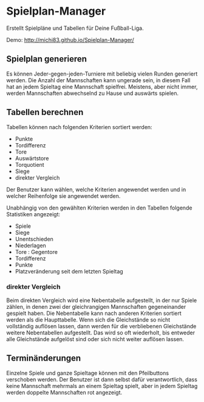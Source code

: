# Spielplan-Manager
Erstellt Spielpläne und Tabellen für Deine Fußball-Liga.

Demo: http://michi83.github.io/Spielplan-Manager/

## Spielplan generieren
Es können Jeder-gegen-jeden-Turniere mit beliebig vielen Runden generiert werden. Die Anzahl der Mannschaften kann ungerade sein, in diesem Fall hat an jedem Spieltag eine Mannschaft spielfrei. Meistens, aber nicht immer, werden Mannschaften abwechselnd zu Hause und auswärts spielen.

## Tabellen berechnen
Tabellen können nach folgenden Kriterien sortiert werden:
* Punkte
* Tordifferenz
* Tore
* Auswärtstore
* Torquotient
* Siege
* direkter Vergleich

Der Benutzer kann wählen, welche Kriterien angewendet werden und in welcher Reihenfolge sie angewendet werden.

Unabhängig von den gewählten Kriterien werden in den Tabellen folgende Statistiken angezeigt:
* Spiele
* Siege
* Unentschieden
* Niederlagen
* Tore : Gegentore
* Tordifferenz
* Punkte
* Platzveränderung seit dem letzten Spieltag

### direkter Vergleich
Beim direkten Vergleich wird eine Nebentabelle aufgestellt, in der nur Spiele zählen, in denen zwei der gleichrangigen Mannschaften gegeneinander gespielt haben. Die Nebentabelle kann nach anderen Kriterien sortiert werden als die Haupttabelle. Wenn sich die Gleichstände so nicht vollständig auflösen lassen, dann werden für die verbliebenen Gleichstände weitere Nebentabellen aufgestellt. Das wird so oft wiederholt, bis entweder alle Gleichstände aufgelöst sind oder sich nicht weiter auflösen lassen.

## Terminänderungen
Einzelne Spiele und ganze Spieltage können mit den Pfeilbuttons verschoben werden. Der Benutzer ist dann selbst dafür verantwortlich, dass keine Mannschaft mehrmals an einem Spieltag spielt, aber in jedem Spieltag werden doppelte Mannschaften rot angezeigt.
